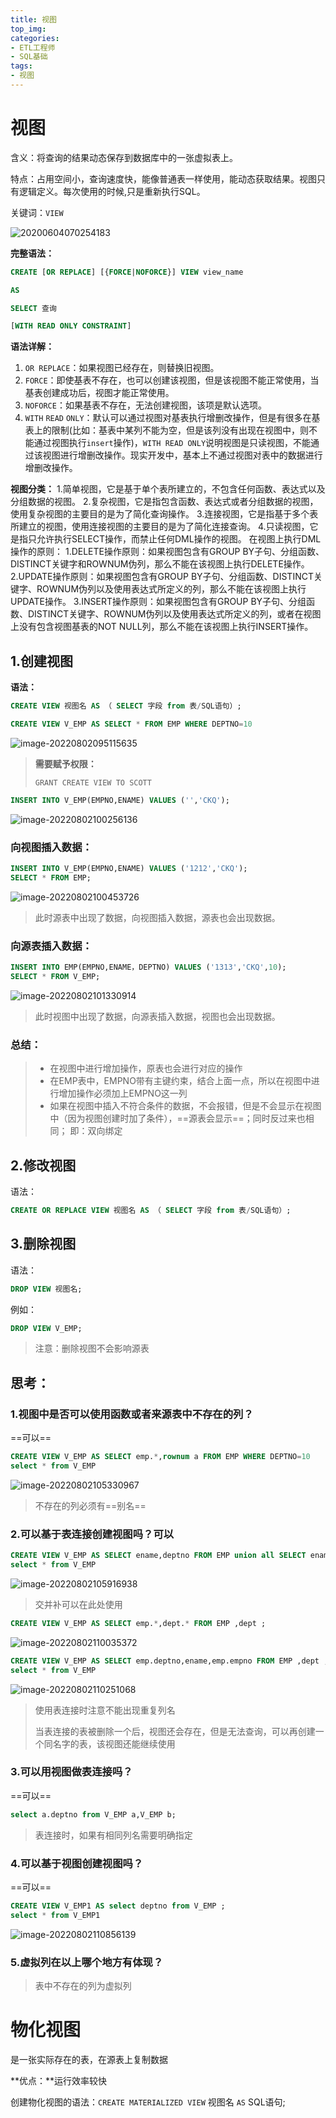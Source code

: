 ```yaml
---
title: 视图
top_img: 
categories: 
- ETL工程师
- SQL基础
tags:
- 视图
---
```


# 视图

含义：将查询的结果动态保存到数据库中的一张虚拟表上。

特点：占用空间小，查询速度快，能像普通表一样使用，能动态获取结果。视图只有逻辑定义。每次使用的时候,只是重新执行SQL。

关键词：`VIEW`

![20200604070254183](16.视图/20200604070254183.png)

**完整语法：**

```sql
CREATE [OR REPLACE] [{FORCE|NOFORCE}] VIEW view_name

AS

SELECT 查询

[WITH READ ONLY CONSTRAINT]
```

**语法详解：**

1. `OR REPLACE`：如果视图已经存在，则替换旧视图。
2. `FORCE`：即使基表不存在，也可以创建该视图，但是该视图不能正常使用，当基表创建成功后，视图才能正常使用。
3. `NOFORCE`：如果基表不存在，无法创建视图，该项是默认选项。
4. `WITH` `READ` `ONLY`：默认可以通过视图对基表执行增删改操作，但是有很多在基表上的限制(比如：基表中某列不能为空，但是该列没有出现在视图中，则不能通过视图执行`insert`操作)，`WITH READ ONLY`说明视图是只读视图，不能通过该视图进行增删改操作。现实开发中，基本上不通过视图对表中的数据进行增删改操作。



**视图分类：**
1.简单视图，它是基于单个表所建立的，不包含任何函数、表达式以及分组数据的视图。
2.复杂视图，它是指包含函数、表达式或者分组数据的视图，使用复杂视图的主要目的是为了简化查询操作。
3.连接视图，它是指基于多个表所建立的视图，使用连接视图的主要目的是为了简化连接查询。
4.只读视图，它是指只允许执行SELECT操作，而禁止任何DML操作的视图。
在视图上执行DML操作的原则：
1.DELETE操作原则：如果视图包含有GROUP BY子句、分组函数、DISTINCT关键字和ROWNUM伪列，那么不能在该视图上执行DELETE操作。
2.UPDATE操作原则：如果视图包含有GROUP BY子句、分组函数、DISTINCT关键字、ROWNUM伪列以及使用表达式所定义的列，那么不能在该视图上执行UPDATE操作。
3.INSERT操作原则：如果视图包含有GROUP BY子句、分组函数、DISTINCT关键字、ROWNUM伪列以及使用表达式所定义的列，或者在视图上没有包含视图基表的NOT NULL列，那么不能在该视图上执行INSERT操作。





## 1.创建视图

**语法：**

```sql
CREATE VIEW 视图名 AS （ SELECT 字段 from 表/SQL语句）;
```





```SQL
CREATE VIEW V_EMP AS SELECT * FROM EMP WHERE DEPTNO=10
```

![image-20220802095115635](16.视图/image-20220802095115635.png)

> **需要赋予权限：**
>
> `GRANT CREATE VIEW TO SCOTT`



```SQL
INSERT INTO V_EMP(EMPNO,ENAME) VALUES ('','CKQ');
```

![image-20220802100256136](16.视图/image-20220802100256136.png)



### 向视图插入数据：

```SQL
INSERT INTO V_EMP(EMPNO,ENAME) VALUES ('1212','CKQ');
SELECT * FROM EMP;
```

![image-20220802100453726](16.视图/image-20220802100453726.png)

> 此时源表中出现了数据，向视图插入数据，源表也会出现数据。



### 向源表插入数据：

```SQL
INSERT INTO EMP(EMPNO,ENAME，DEPTNO) VALUES ('1313','CKQ',10);
SELECT * FROM V_EMP;
```

![image-20220802101330914](16.视图/image-20220802101330914.png)

> 此时视图中出现了数据，向源表插入数据，视图也会出现数据。







### 总结：

> - 在视图中进行增加操作，原表也会进行对应的操作
> - 在EMP表中，EMPNO带有主键约束，结合上面一点，所以在视图中进行增加操作必须加上EMPNO这一列
> - 如果在视图中插入不符合条件的数据，不会报错，但是不会显示在视图中（因为视图创建时加了条件），==源表会显示==；同时反过来也相同； 即：双向绑定





## 2.修改视图

语法：

```SQL
CREATE OR REPLACE VIEW 视图名 AS （ SELECT 字段 from 表/SQL语句）;
```





## 3.删除视图

语法：

```sql
DROP VIEW 视图名;
```

例如：

```SQL
DROP VIEW V_EMP;
```

> 注意：删除视图不会影响源表





## 思考：

### 1.视图中是否可以使用函数或者来源表中不存在的列？

==可以== 

```sql
CREATE VIEW V_EMP AS SELECT emp.*,rownum a FROM EMP WHERE DEPTNO=10
select * from V_EMP
```

![image-20220802105330967](16.视图/image-20220802105330967.png)

> 不存在的列必须有==别名==



### 2.可以基于表连接创建视图吗？可以

```sql
CREATE VIEW V_EMP AS SELECT ename,deptno FROM EMP union all SELECT ename,deptno FROM EMP ;
select * from V_EMP
```

![image-20220802105916938](16.视图/image-20220802105916938.png)

> 交并补可以在此处使用



```sql
CREATE VIEW V_EMP AS SELECT emp.*,dept.* FROM EMP ,dept ;
```

![image-20220802110035372](16.视图/image-20220802110035372.png)

```sql
CREATE VIEW V_EMP AS SELECT emp.deptno,ename,emp.empno FROM EMP ,dept ;
select * from V_EMP
```

![image-20220802110251068](16.视图/image-20220802110251068.png)

> 使用表连接时注意不能出现重复列名
>
> 当表连接的表被删除一个后，视图还会存在，但是无法查询，可以再创建一个同名字的表，该视图还能继续使用

### 3.可以用视图做表连接吗？

==可以==

```sql
select a.deptno from V_EMP a,V_EMP b;
```

> 表连接时，如果有相同列名需要明确指定



### 4.可以基于视图创建视图吗？

==可以==

```sql
CREATE VIEW V_EMP1 AS select deptno from V_EMP ;
select * from V_EMP1
```

![image-20220802110856139](16.视图/image-20220802110856139.png)



### 5.虚拟列在以上哪个地方有体现？

> 表中不存在的列为虚拟列





# 物化视图

是一张实际存在的表，在源表上复制数据

**优点：**运行效率较快

创建物化视图的语法：`CREATE MATERIALIZED VIEW` 视图名 `AS` SQL语句;
